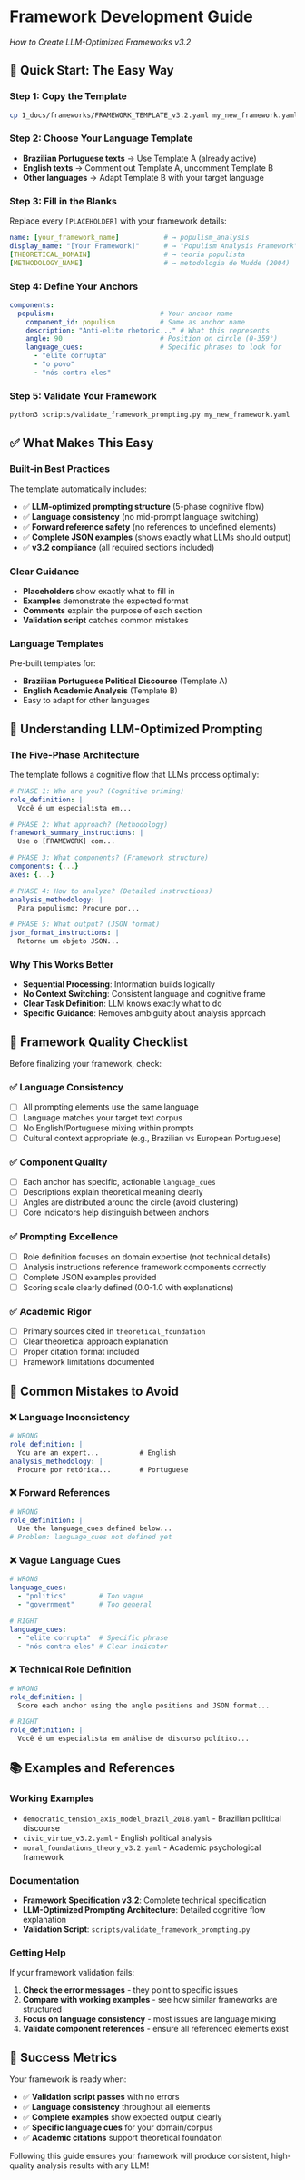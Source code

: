 # Framework Development Guide
*How to Create LLM-Optimized Frameworks v3.2*

## 🚀 **Quick Start: The Easy Way**

### **Step 1: Copy the Template**
```bash
cp 1_docs/frameworks/FRAMEWORK_TEMPLATE_v3.2.yaml my_new_framework.yaml
```

### **Step 2: Choose Your Language Template**
- **Brazilian Portuguese texts** → Use Template A (already active)
- **English texts** → Comment out Template A, uncomment Template B
- **Other languages** → Adapt Template B with your target language

### **Step 3: Fill in the Blanks**
Replace every `[PLACEHOLDER]` with your framework details:

```yaml
name: [your_framework_name]           # → populism_analysis
display_name: "[Your Framework]"      # → "Populism Analysis Framework"
[THEORETICAL_DOMAIN]                  # → teoria populista
[METHODOLOGY_NAME]                    # → metodologia de Mudde (2004)
```

### **Step 4: Define Your Anchors**
```yaml
components:
  populism:                          # Your anchor name
    component_id: populism           # Same as anchor name
    description: "Anti-elite rhetoric..." # What this represents
    angle: 90                        # Position on circle (0-359°)
    language_cues:                   # Specific phrases to look for
      - "elite corrupta"
      - "o povo"
      - "nós contra eles"
```

### **Step 5: Validate Your Framework**
```bash
python3 scripts/validate_framework_prompting.py my_new_framework.yaml
```

## ✅ **What Makes This Easy**

### **Built-in Best Practices**
The template automatically includes:
- ✅ **LLM-optimized prompting structure** (5-phase cognitive flow)
- ✅ **Language consistency** (no mid-prompt language switching)
- ✅ **Forward reference safety** (no references to undefined elements)
- ✅ **Complete JSON examples** (shows exactly what LLMs should output)
- ✅ **v3.2 compliance** (all required sections included)

### **Clear Guidance**
- **Placeholders** show exactly what to fill in
- **Examples** demonstrate the expected format
- **Comments** explain the purpose of each section
- **Validation script** catches common mistakes

### **Language Templates**
Pre-built templates for:
- **Brazilian Portuguese Political Discourse** (Template A)
- **English Academic Analysis** (Template B)
- Easy to adapt for other languages

## 🧠 **Understanding LLM-Optimized Prompting**

### **The Five-Phase Architecture**
The template follows a cognitive flow that LLMs process optimally:

```yaml
# PHASE 1: Who are you? (Cognitive priming)
role_definition: |
  Você é um especialista em...

# PHASE 2: What approach? (Methodology)  
framework_summary_instructions: |
  Use o [FRAMEWORK] com...

# PHASE 3: What components? (Framework structure)
components: {...}
axes: {...}

# PHASE 4: How to analyze? (Detailed instructions)
analysis_methodology: |
  Para populismo: Procure por...

# PHASE 5: What output? (JSON format)
json_format_instructions: |
  Retorne um objeto JSON...
```

### **Why This Works Better**
- **Sequential Processing**: Information builds logically
- **No Context Switching**: Consistent language and cognitive frame
- **Clear Task Definition**: LLM knows exactly what to do
- **Specific Guidance**: Removes ambiguity about analysis approach

## 🎯 **Framework Quality Checklist**

Before finalizing your framework, check:

### **✅ Language Consistency**
- [ ] All prompting elements use the same language
- [ ] Language matches your target text corpus
- [ ] No English/Portuguese mixing within prompts
- [ ] Cultural context appropriate (e.g., Brazilian vs European Portuguese)

### **✅ Component Quality**
- [ ] Each anchor has specific, actionable `language_cues`
- [ ] Descriptions explain theoretical meaning clearly
- [ ] Angles are distributed around the circle (avoid clustering)
- [ ] Core indicators help distinguish between anchors

### **✅ Prompting Excellence**
- [ ] Role definition focuses on domain expertise (not technical details)
- [ ] Analysis instructions reference framework components correctly
- [ ] Complete JSON examples provided
- [ ] Scoring scale clearly defined (0.0-1.0 with explanations)

### **✅ Academic Rigor**
- [ ] Primary sources cited in `theoretical_foundation`
- [ ] Clear theoretical approach explanation
- [ ] Proper citation format included
- [ ] Framework limitations documented

## 🚨 **Common Mistakes to Avoid**

### **❌ Language Inconsistency**
```yaml
# WRONG
role_definition: |
  You are an expert...          # English
analysis_methodology: |
  Procure por retórica...       # Portuguese
```

### **❌ Forward References**
```yaml
# WRONG
role_definition: |
  Use the language_cues defined below...
# Problem: language_cues not defined yet
```

### **❌ Vague Language Cues**
```yaml
# WRONG
language_cues:
  - "politics"        # Too vague
  - "government"      # Too general

# RIGHT  
language_cues:
  - "elite corrupta"  # Specific phrase
  - "nós contra eles" # Clear indicator
```

### **❌ Technical Role Definition**
```yaml
# WRONG
role_definition: |
  Score each anchor using the angle positions and JSON format...

# RIGHT
role_definition: |
  Você é um especialista em análise de discurso político...
```

## 📚 **Examples and References**

### **Working Examples**
- `democratic_tension_axis_model_brazil_2018.yaml` - Brazilian political discourse
- `civic_virtue_v3.2.yaml` - English political analysis
- `moral_foundations_theory_v3.2.yaml` - Academic psychological framework

### **Documentation**
- **Framework Specification v3.2**: Complete technical specification
- **LLM-Optimized Prompting Architecture**: Detailed cognitive flow explanation
- **Validation Script**: `scripts/validate_framework_prompting.py`

### **Getting Help**
If your framework validation fails:
1. **Check the error messages** - they point to specific issues
2. **Compare with working examples** - see how similar frameworks are structured
3. **Focus on language consistency** - most issues are language mixing
4. **Validate component references** - ensure all referenced elements exist

## 🎉 **Success Metrics**

Your framework is ready when:
- ✅ **Validation script passes** with no errors
- ✅ **Language consistency** throughout all elements
- ✅ **Complete examples** show expected output clearly
- ✅ **Specific language cues** for your domain/corpus
- ✅ **Academic citations** support theoretical foundation

Following this guide ensures your framework will produce consistent, high-quality analysis results with any LLM! 